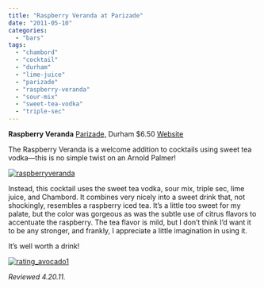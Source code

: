```yaml
---
title: "Raspberry Veranda at Parizade"
date: "2011-05-10"
categories:
  - "bars"
tags:
  - "chambord"
  - "cocktail"
  - "durham"
  - "lime-juice"
  - "parizade"
  - "raspberry-veranda"
  - "sour-mix"
  - "sweet-tea-vodka"
  - "triple-sec"
---
```


**Raspberry Veranda** [Parizade,](http://www.thegourmez.com/?p=1159) Durham $6.50 [Website](http://www.parizadedurham.com/index.html)

The Raspberry Veranda is a welcome addition to cocktails using sweet tea vodka—this is no simple twist on an Arnold Palmer!

[![](http://s3.amazonaws.com/thegourmez-wpmedia/2011/05/raspberryveranda.jpg "raspberryveranda")](http://s3.amazonaws.com/thegourmez-wpmedia/2011/05/raspberryveranda.jpg)

Instead, this cocktail uses the sweet tea vodka, sour mix, triple sec, lime juice, and Chambord. It combines very nicely into a sweet drink that, not shockingly, resembles a raspberry iced tea. It’s a little too sweet for my palate, but the color was gorgeous as was the subtle use of citrus flavors to accentuate the raspberry. The tea flavor is mild, but I don’t think I’d want it to be any stronger, and frankly, I appreciate a little imagination in using it.

It’s well worth a drink!

[![](http://s3.amazonaws.com/thegourmez-wpmedia/2009/02/rating_avocado1.gif "rating_avocado1")](http://s3.amazonaws.com/thegourmez-wpmedia/2009/02/rating_avocado1.gif)

_Reviewed 4.20.11._

